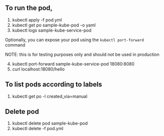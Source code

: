 ## To run the pod,

1. kubectl apply -f pod.yml
2. kubectl get po sample-kube-pod -o yaml
3. kubectl logs sample-kube-service-pod

Optionally, you can expose your pod using the `kubectl port-forward` command

NOTE: this is for testing purposes only and should not be used in production

4. kubectl port-forward sample-kube-service-pod 18080:8080
5. curl localhost:18080/hello


## To list pods according to labels

1. kubectl get po -l created_via=manual


## Delete pod

1. kubectl delete pod sample-kube-pod
2. kubectl delete -f pod.yml
